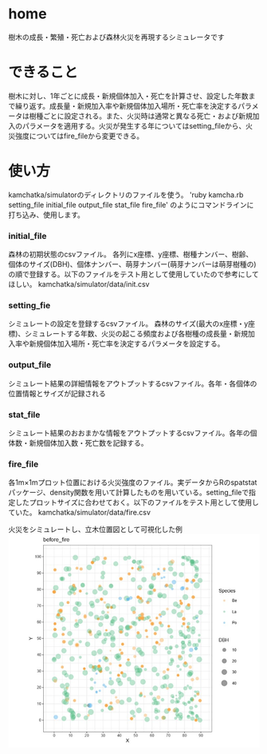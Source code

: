 # home
樹木の成長・繁殖・死亡および森林火災を再現するシミュレータです

# できること
樹木に対し、1年ごとに成長・新規個体加入・死亡を計算させ、設定した年数まで繰り返す。成長量・新規加入率や新規個体加入場所・死亡率を決定するパラメータは樹種ごとに設定される。また、火災時は通常と異なる死亡・および新規加入のパラメータを適用する。火災が発生する年についてはsetting_fileから、火災強度についてはfire_fileから変更できる。

# 使い方
kamchatka/simulatorのディレクトリのファイルを使う。
'ruby kamcha.rb setting_file initial_file output_file stat_file fire_file'
のようにコマンドラインに打ち込み、使用します。

### initial_file
森林の初期状態のcsvファイル。
各列にx座標、y座標、樹種ナンバー、樹齢、個体のサイズ(DBH)、個体ナンバー、萌芽ナンバー(萌芽ナンバーは萌芽樹種の)の順で登録する。以下のファイルをテスト用として使用していたので参考にしてほしい。
kamchatka/simulator/data/init.csv

### setting_fie
シミュレートの設定を登録するcsvファイル。
森林のサイズ(最大のx座標・y座標)、シミュレートする年数、火災の起こる頻度および各樹種の成長量・新規加入率や新規個体加入場所・死亡率を決定するパラメータを設定する。

### output_file
シミュレート結果の詳細情報をアウトプットするcsvファイル。各年・各個体の位置情報とサイズが記録される


### stat_file
シミュレート結果のおおまかな情報をアウトプットするcsvファイル。各年の個体数・新規個体加入数・死亡数を記録する。

### fire_file
各1m×1mプロット位置における火災強度のファイル。実データからRのspatstatパッケージ、density関数を用いて計算したものを用いている。setting_fileで指定したプロットサイズに合わせておく。以下のファイルをテスト用として使用していた。
kamchatka/simulator/data/fire.csv

火災をシミュレートし、立木位置図として可視化した例
![火災前](https://github.com/m-o-kobe/forest/blob/master/zu2.jpg "サンプル")
